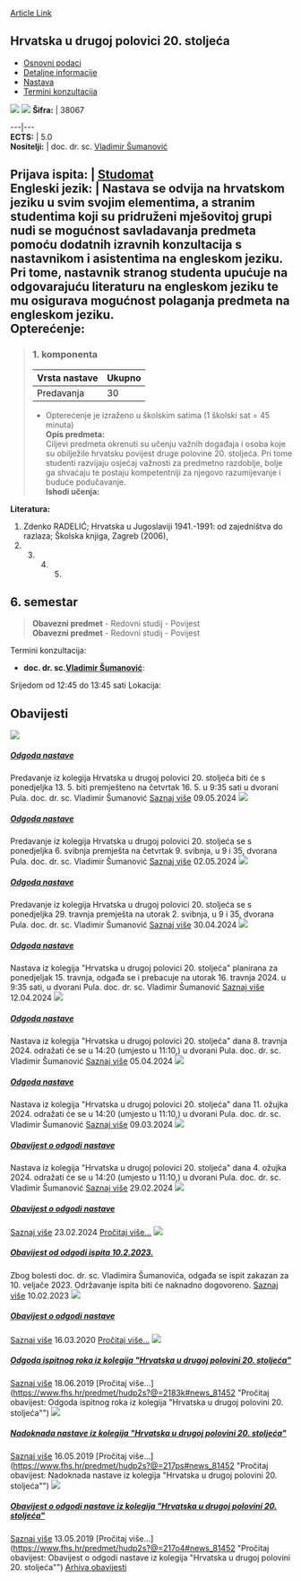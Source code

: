 [Article Link](https://www.fhs.hr/predmet/hudp2s)

## Hrvatska u drugoj polovici 20. stoljeća
  * [Osnovni podaci](https://www.fhs.hr/predmet/hudp2s#v1id-523759_995907_1_0 "Osnovni podaci")
  * [Detaljne informacije](https://www.fhs.hr/predmet/hudp2s#v1id-523759_995907_1_1 "Detaljne informacije")
  * [Nastava](https://www.fhs.hr/predmet/hudp2s#v1id-523759_995907_1_2 "Nastava")
  * [Termini konzultacija](https://www.fhs.hr/predmet/hudp2s#v1id-523759_995907_1_3 "Termini konzultacija")


[![](https://www.fhs.hr/img/flags/gif/hr.gif)](https://www.fhs.hr/predmet/hudp2s) [![](https://www.fhs.hr/img/flags/gif/gb.gif)](https://www.fhs.hr/en/course/citshot2c)
**Šifra:** |  38067  
  
---|---  
**ECTS:** |  5.0   
**Nositelji:** |  doc. dr. sc. [Vladimir Šumanović](https://www.fhs.hr/djelatnik/vladimir.sumanovic)   
  
**Prijava ispita:** |  [Studomat](http://www.isvu.hr/studomat)  
**Engleski jezik:** |  Nastava se odvija na hrvatskom jeziku u svim svojim elementima, a stranim studentima koji su pridruženi mješovitoj grupi nudi se mogućnost savladavanja predmeta pomoću dodatnih izravnih konzultacija s nastavnikom i asistentima na engleskom jeziku. Pri tome, nastavnik stranog studenta upućuje na odgovarajuću literaturu na engleskom jeziku te mu osigurava mogućnost polaganja predmeta na engleskom jeziku.   
**Opterećenje:**  
---  
> ### 1. komponenta
> | Vrsta nastave | Ukupno  
> ---|---  
> Predavanja | 30  
> * Opterećenje je izraženo u školskim satima (1 školski sat = 45 minuta)   
**Opis predmeta:**  
> Ciljevi predmeta okrenuti su učenju važnih događaja i osoba koje su obilježile hrvatsku povijest druge polovine 20. stoljeća. Pri tome studenti razvijaju osjećaj važnosti za predmetno razdoblje, bolje ga shvaćaju te postaju kompetentniji za njegovo razumijevanje i buduće podučavanje.  
**Ishodi učenja:**  

  
**Literatura:**  
  1. Zdenko RADELIĆ; Hrvatska u Jugoslaviji 1941.-1991: od zajedništva do razlaza; Školska knjiga, Zagreb (2006), 
  2.   3.   4.   5. 
  
**6. semestar**  
---  
> **Obavezni predmet** - Redovni studij - Povijest  
>  **Obavezni predmet** - Redovni studij - Povijest  
>   
Termini konzultacija: 
  * **doc. dr. sc.[Vladimir Šumanović](https://www.fhs.hr/djelatnik/vladimir.sumanovic)**: 
  
Srijedom od 12:45 do 13:45 sati
Lokacija: 


## Obavijesti
[ ![](https://www.fhs.hr/_pub/themes_static/hrstud2024/default/img/default_news.jpg) ](https://www.fhs.hr/predmet/hudp2s?@=21mz5#news_81452)
#####  [Odgoda nastave](https://www.fhs.hr/predmet/hudp2s?@=21mz5#news_81452)
Predavanje iz kolegija Hrvatska u drugoj polovici 20. stoljeća biti će s ponedjeljka 13. 5. biti premješteno na četvrtak 16. 5. u 9:35 sati u dvorani Pula. doc. dr. sc. Vladimir Šumanović 
[Saznaj više](https://www.fhs.hr/predmet/hudp2s?@=21mz5#news_81452)
09.05.2024
[ ![](https://www.fhs.hr/_pub/themes_static/hrstud2024/default/img/default_news.jpg) ](https://www.fhs.hr/predmet/hudp2s?@=21mx5#news_81452)
#####  [Odgoda nastave](https://www.fhs.hr/predmet/hudp2s?@=21mx5#news_81452)
Predavanje iz kolegija Hrvatska u drugoj polovici 20. stoljeća se s ponedjeljka 6. svibnja premješta na četvrtak 9. svibnja, u 9 i 35, dvorana Pula. doc. dr. sc. Vladimir Šumanović 
[Saznaj više](https://www.fhs.hr/predmet/hudp2s?@=21mx5#news_81452)
02.05.2024
[ ![](https://www.fhs.hr/_pub/themes_static/hrstud2024/default/img/default_news.jpg) ](https://www.fhs.hr/predmet/hudp2s?@=21mwe#news_81452)
#####  [Odgoda nastave](https://www.fhs.hr/predmet/hudp2s?@=21mwe#news_81452)
Predavanje iz kolegija Hrvatska u drugoj polovici 20. stoljeća se s ponedjeljka 29. travnja premješta na utorak 2. svibnja, u 9 i 35, dvorana Pula. doc. dr. sc. Vladimir Šumanović 
[Saznaj više](https://www.fhs.hr/predmet/hudp2s?@=21mwe#news_81452)
30.04.2024
[ ![](https://www.fhs.hr/_pub/themes_static/hrstud2024/default/img/default_news.jpg) ](https://www.fhs.hr/predmet/hudp2s?@=21mr3#news_81452)
#####  [Odgoda nastave](https://www.fhs.hr/predmet/hudp2s?@=21mr3#news_81452)
Nastava iz kolegija "Hrvatska u drugoj polovici 20. stoljeća" planirana za ponedjeljak 15. travnja, odgađa se i prebacuje na utorak 16. travnja 2024. u 9:35 sati, u dvorani Pula. doc. dr. sc. Vladimir Šumanović 
[Saznaj više](https://www.fhs.hr/predmet/hudp2s?@=21mr3#news_81452)
12.04.2024
[ ![](https://www.fhs.hr/_pub/themes_static/hrstud2024/default/img/default_news.jpg) ](https://www.fhs.hr/predmet/hudp2s?@=21moq#news_81452)
#####  [Odgoda nastave](https://www.fhs.hr/predmet/hudp2s?@=21moq#news_81452)
Nastava iz kolegija "Hrvatska u drugoj polovici 20. stoljeća" dana 8. travnja 2024. odražati će se u 14:20 (umjesto u 11:10,) u dvorani Pula. doc. dr. sc. Vladimir Šumanović 
[Saznaj više](https://www.fhs.hr/predmet/hudp2s?@=21moq#news_81452)
05.04.2024
[ ![](https://www.fhs.hr/_pub/themes_static/hrstud2024/default/img/default_news.jpg) ](https://www.fhs.hr/predmet/hudp2s?@=21mi1#news_81452)
#####  [Odgoda nastave](https://www.fhs.hr/predmet/hudp2s?@=21mi1#news_81452)
Nastava iz kolegija "Hrvatska u drugoj polovici 20. stoljeća" dana 11. ožujka 2024. odražati će se u 14:20 (umjesto u 11:10,) u dvorani Pula. doc. dr. sc. Vladimir Šumanović 
[Saznaj više](https://www.fhs.hr/predmet/hudp2s?@=21mi1#news_81452)
09.03.2024
[ ![](https://www.fhs.hr/_pub/themes_static/hrstud2024/default/img/default_news.jpg) ](https://www.fhs.hr/predmet/hudp2s?@=21mfl#news_81452)
#####  [Obavijest o odgodi nastave](https://www.fhs.hr/predmet/hudp2s?@=21mfl#news_81452)
Nastava iz kolegija "Hrvatska u drugoj polovici 20. stoljeća" dana 4. ožujka 2024. odražati će se u 14:20 (umjesto u 11:10,) u dvorani Pula. doc. dr. sc. Vladimir Šumanović 
[Saznaj više](https://www.fhs.hr/predmet/hudp2s?@=21mfl#news_81452)
29.02.2024
[ ![](https://www.fhs.hr/_pub/themes_static/hrstud2024/default/img/default_news.jpg) ](https://www.fhs.hr/predmet/hudp2s?@=21md4#news_81452)
#####  [Obavijest o odgodi nastave](https://www.fhs.hr/predmet/hudp2s?@=21md4#news_81452)
[Saznaj više](https://www.fhs.hr/predmet/hudp2s?@=21md4#news_81452)
23.02.2024
[Pročitaj više...](https://www.fhs.hr/predmet/hudp2s?@=21md4#news_81452 "Pročitaj obavijest: Obavijest o odgodi nastave")
[ ![](https://www.fhs.hr/_pub/themes_static/hrstud2024/default/img/default_news.jpg) ](https://www.fhs.hr/predmet/hudp2s?@=21jtk#news_81452)
#####  [Obavijest od odgodi ispita 10.2.2023.](https://www.fhs.hr/predmet/hudp2s?@=21jtk#news_81452)
Zbog bolesti doc. dr. sc. Vladimira Šumanovića, odgađa se ispit zakazan za 10. veljače 2023. Održavanje ispita biti će naknadno dogovoreno. 
[Saznaj više](https://www.fhs.hr/predmet/hudp2s?@=21jtk#news_81452)
10.02.2023
[ ![](https://www.fhs.hr/_pub/themes_static/hrstud2024/default/img/default_news.jpg) ](https://www.fhs.hr/predmet/hudp2s?@=21ait#news_81452)
#####  [Obavijest o odgodi nastave](https://www.fhs.hr/predmet/hudp2s?@=21ait#news_81452)
[Saznaj više](https://www.fhs.hr/predmet/hudp2s?@=21ait#news_81452)
16.03.2020
[Pročitaj više...](https://www.fhs.hr/predmet/hudp2s?@=21ait#news_81452 "Pročitaj obavijest: Obavijest o odgodi nastave")
[ ![](https://www.fhs.hr/_pub/themes_static/hrstud2024/default/img/default_news.jpg) ](https://www.fhs.hr/predmet/hudp2s?@=2183k#news_81452)
#####  [Odgoda ispitnog roka iz kolegija "Hrvatska u drugoj polovini 20. stoljeća"](https://www.fhs.hr/predmet/hudp2s?@=2183k#news_81452)
[Saznaj više](https://www.fhs.hr/predmet/hudp2s?@=2183k#news_81452)
18.06.2019
[Pročitaj više...](https://www.fhs.hr/predmet/hudp2s?@=2183k#news_81452 "Pročitaj obavijest: Odgoda ispitnog roka iz kolegija "Hrvatska u drugoj polovini 20. stoljeća"")
[ ![](https://www.fhs.hr/_pub/themes_static/hrstud2024/default/img/default_news.jpg) ](https://www.fhs.hr/predmet/hudp2s?@=217ps#news_81452)
#####  [Nadoknada nastave iz kolegija "Hrvatska u drugoj polovini 20. stoljeća"](https://www.fhs.hr/predmet/hudp2s?@=217ps#news_81452)
[Saznaj više](https://www.fhs.hr/predmet/hudp2s?@=217ps#news_81452)
16.05.2019
[Pročitaj više...](https://www.fhs.hr/predmet/hudp2s?@=217ps#news_81452 "Pročitaj obavijest: Nadoknada nastave iz kolegija "Hrvatska u drugoj polovini 20. stoljeća"")
[ ![](https://www.fhs.hr/_pub/themes_static/hrstud2024/default/img/default_news.jpg) ](https://www.fhs.hr/predmet/hudp2s?@=217o4#news_81452)
#####  [Obavijest o odgodi nastave iz kolegija "Hrvatska u drugoj polovini 20. stoljeća"](https://www.fhs.hr/predmet/hudp2s?@=217o4#news_81452)
[Saznaj više](https://www.fhs.hr/predmet/hudp2s?@=217o4#news_81452)
13.05.2019
[Pročitaj više...](https://www.fhs.hr/predmet/hudp2s?@=217o4#news_81452 "Pročitaj obavijest: Obavijest o odgodi nastave iz kolegija "Hrvatska u drugoj polovini 20. stoljeća"")
[Arhiva obavijesti](https://www.fhs.hr/predmet/hudp2s?@=20pb9#news_81452 "Arhiva obavijesti")
